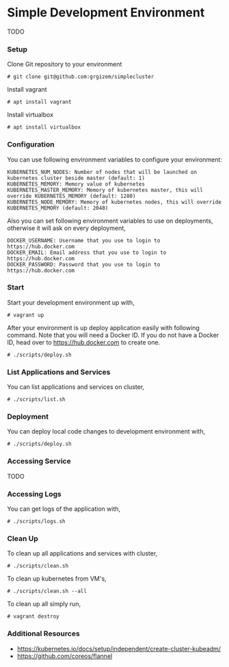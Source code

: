 # Simple Development Environment
TODO

### Setup
Clone Git repository to your environment
```
# git clone git@github.com:grgizem/simplecluster
```
Install vagrant
```
# apt install vagrant
```
Install virtualbox
```
# apt install virtualbox
```

### Configuration
You can use following environment variables to configure your environment:
```
KUBERNETES_NUM_NODES: Number of nodes that will be launched on kubernetes cluster beside master (default: 1)
KUBERNETES_MEMORY: Memory value of kubernetes
KUBERNETES_MASTER_MEMORY: Memory of kubernetes master, this will override KUBERNETES_MEMORY (default: 1280)
KUBERNETES_NODE_MEMORY: Memory of kubernetes nodes, this will override KUBERNETES_MEMORY (default: 2048)
```
Also you can set following environment variables to use on deployments, otherwise it will ask on every deployment,
```
DOCKER_USERNAME: Username that you use to login to https://hub.docker.com
DOCKER_EMAIL: Email address that you use to login to https://hub.docker.com
DOCKER_PASSWORD: Password that you use to login to https://hub.docker.com
```

### Start
Start your development environment up with,
```
# vagrant up
```
After your environment is up deploy application easily with following command.
Note that you will need a Docker ID. If you do not have a Docker ID, head over to https://hub.docker.com to create one.
```
# ./scripts/deploy.sh
```

### List Applications and Services
You can list applications and services on cluster,
```
# ./scripts/list.sh
```

### Deployment
You can deploy local code changes to development environment with,
```
# ./scripts/deploy.sh
```

### Accessing Service
TODO

### Accessing Logs
You can get logs of the application with,
```
# ./scripts/logs.sh
```

### Clean Up
To clean up all applications and services with cluster,
```
# ./scripts/clean.sh
```
To clean up kubernetes from VM's,
```
# ./scripts/clean.sh --all
```
To clean up all simply run,
```
# vagrant destroy
```

### Additional Resources
* https://kubernetes.io/docs/setup/independent/create-cluster-kubeadm/
* https://github.com/coreos/flannel

